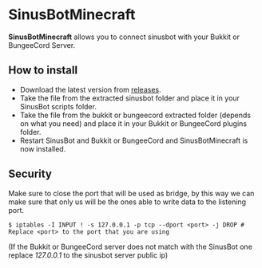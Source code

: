 # SinusBotMinecraft
**SinusBotMinecraft** allows you to connect sinusbot with your Bukkit or BungeeCord Server.

## How to install
- Download the latest version from [releases](https://github.com/Alw3ys/SinusForMinecraft/releases).
- Take the file from the extracted sinusbot folder and place it in your SinusBot scripts folder.
- Take the file from the bukkit or bungeecord extracted folder (depends on what you need) and place it in your Bukkit or BungeeCord plugins folder.
 - Restart SinusBot and Bukkit or BungeeCord and SinusBotMinecraft is now installed.
## Security
Make sure to close the port that will be used as bridge, by this way we can make sure that only us will be the ones able to write data to the listening port.
```console
$ iptables -I INPUT ! -s 127.0.0.1 -p tcp --dport <port> -j DROP # Replace <port> to the port that you are using
```
(If the Bukkit or BungeeCord server does not match with the SinusBot one replace *127.0.0.1* to the sinusbot server public ip)
